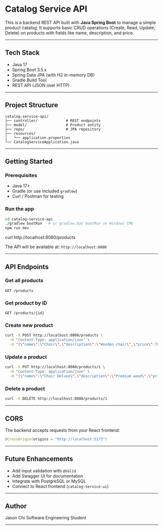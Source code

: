 
# Catalog Service API

This is a backend REST API built with **Java Spring Boot** to manage a simple product catalog. It supports basic CRUD operations (Create, Read, Update, Delete) on products with fields like name, description, and price.

---

## Tech Stack

- Java 17
- Spring Boot 3.5.x
- Spring Data JPA (with H2 in-memory DB)
- Gradle Build Tool
- REST API (JSON over HTTP)

---

## Project Structure

```
catalog-service-api/
├── controller/             # REST endpoints
├── model/                  # Product entity
├── repo/                   # JPA repository
├── resources/
│   └── application.properties
└── CatalogServiceApplication.java
```

---

## Getting Started

### Prerequisites

- Java 17+
- Gradle (or use included `gradlew`)
- Curl / Postman for testing

### Run the app

```bash
cd catalog-service-api
./gradlew bootRun   # or gradlew.bat bootRun on Windows CMD
npm run dev
```

curl http://localhost:8080/products

The API will be available at:
`http://localhost:8080`

---

## API Endpoints

### Get all products

```http
GET /products
```

### Get product by ID

```http
GET /products/{id}
```

### Create new product

```bash
curl -X POST http://localhost:8080/products \
  -H "Content-Type: application/json" \
  -d "{\"name\":\"Chair\",\"description\":\"Wooden chair\",\"price\":79.99}"
```

### Update a product

```bash
curl -X PUT http://localhost:8080/products/1 \
  -H "Content-Type: application/json" \
  -d "{\"name\":\"Chair Deluxe\",\"description\":\"Premium wood\",\"price\":99.99}"
```

### Delete a product

```bash
curl -X DELETE http://localhost:8080/products/1
```

---

## CORS

The backend accepts requests from your React frontend:

```java
@CrossOrigin(origins = "http://localhost:5173")
```

---

## Future Enhancements

- Add input validation with `@Valid`
- Add Swagger UI for documentation
- Integrate with PostgreSQL or MySQL
- Connect to React frontend (`catalog-service-ui`)

---

## Author

Jason Chi
Software Engineering Student


---
